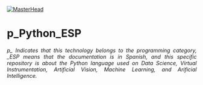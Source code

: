 [![MasterHead](http://dicer0.com/wp-content/uploads/2023/09/Python-di_cer0-Banner.png)](https://dicer0.com/)
# p_Python_ESP
<h6 align="justify">p_ Indicates that this technology belongs to the programming category, _ESP means that the documentation is in Spanish, and this specific repository is about the Python language used on Data Science, Virtual Instrumentation, Artificial Vision, Machine Learning, and Arificial Intelligence.</h6>

